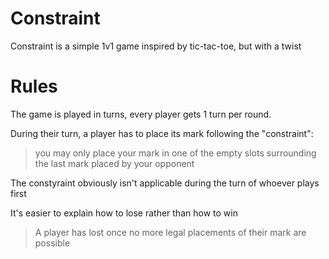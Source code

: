 # Constraint
Constraint is a simple 1v1 game inspired by tic-tac-toe, but with a twist

# Rules

The game is played in turns, every player gets 1 turn per round.

During their turn, a player has to place its mark following the "constraint":
>   you may only place your mark in one of the empty slots surrounding the last mark placed by your opponent

The constyraint obviously isn't applicable during the turn of whoever plays first

It's easier to explain how to lose rather than how to win

> A player has lost once no more legal placements of their mark are possible